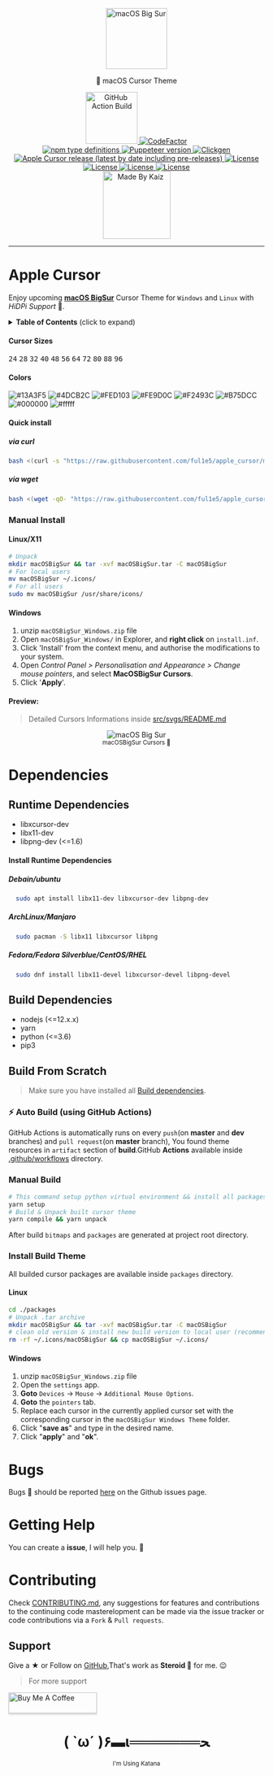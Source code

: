 <!-- Branding -->
<p align="center">
    <img src="https://imgur.com/17W62gp.png" width="120" alt="macOS Big Sur" />
</p>

<p align="center">
    🍎 macOS Cursor Theme
</p>

<!-- Badges -->
<p align="center">
  <!-- First Row -->
  <a href="https://github.com/ful1e5/apple_cursor/actions?query=workflow%3Abuild">
    <img alt="GitHub Action Build" src="https://github.com/ful1e5/apple_cursor/workflows/build/badge.svg" width="102" />
  </a>
  
  <a href="https://www.codefactor.io/repository/github/ful1e5/apple_cursor">
    <img  alt="CodeFactor" src="https://www.codefactor.io/repository/github/ful1e5/apple_cursor/badge" />
  </a>

  <!-- Second Row -->
  </br >
  <a href="https://www.typescriptlang.org/docs/handbook/typescript-from-scratch.html">
    <img alt="npm type definitions" src="https://img.shields.io/npm/types/typescript">
  </a>

  <a href="https://github.com/puppeteer/puppeteer/">
    <img alt="Puppeteer version" src="https://img.shields.io/github/package-json/dependency-version/ful1e5/apple_cursor/puppeteer">
  </a>

  <a href="https://github.com/ful1e5/clickgen">
    <img alt="Clickgen" src="https://img.shields.io/badge/theme%20builder-clickgen-FD0542" />
  </a>
  
  <!-- Second Row -->
  <br />
  <a href="https://github.com/ful1e5/apple_cursor/releases">
    <img alt="Apple Cursor release (latest by date including pre-releases)" src="https://img.shields.io/github/v/release/ful1e5/apple_cursor?include_prereleases" />
  </a>

  <a href="https://github.com/ful1e5/apple_cursor/blob/master/LICENSE">
    <img alt="License" src="https://img.shields.io/github/license/ful1e5/apple_cursor?color=0081FB" />
  </a>

  <!-- Third Row -->
  <br />
  <a href="https://www.pling.com/p/1408466#files-panel">
    <img alt="License" src="https://img.shields.io/badge/-Linux-grey?logo=linux" />
  </a>

  <a href="https://www.pling.com/p/1408466#files-panel">
    <img alt="License" src="https://img.shields.io/badge/-Windows-blue?logo=windows" />
  </a>

  <a href="https://www.python.org/">
    <img alt="License" src="https://img.shields.io/badge/-Python-yellow?logo=python" />
  </a>
 <!-- Fourth Row -->
  <br />
  <a href="https://github.com/ful1e5">
    <img alt="Made By Kaiz"  src="https://kaiz.vercel.app/api/badge" width="133" />
  </a>
</p>

---

<!-- Intro -->

# Apple Cursor

Enjoy upcoming **[macOS BigSur](https://www.apple.com/macos/big-sur-preview/)** Cursor Theme for `Windows` and `Linux` with _HiDPi Support_ 🎉.

<!-- Table Of Content -->
<details>
 <summary><strong>Table of Contents</strong> (click to expand)</summary>

- [Apple Cursor](#apple-cursor)
  - [Cursor Sizes](#cursor-sizes)
  - [Colors](#colors)
  - [Quick Install For Linux](#quick-install)
  - [Manual Install](#manual-install)
    - [Linux Install](#linux/x11)
    - [Windows Install](#windows)
  - [Cursors Preview](#preview)
- [Dependencies](#dependencies)
  - [Runtime Dependencies](#runtime-dependencies)
  - [Build Dependencies](#build-dependencies)
- [Build From Scrach](#build-from-scratch)
  - [⚡ Auto Build (using GitHub Actions)](#⚡-auto-build-using-gitHub-actions)
  - [Manual Build](#manual-build)
  - [Install Build Theme](#install-build-theme)
- [Bugs](#bugs)
- [Getting Help](#getting-help)
- [Contributing](#contributing)
- [Support ✨](#support)

</details>

#### Cursor Sizes

<kbd>24</kbd>
<kbd>28</kbd>
<kbd>32</kbd>
<kbd>40</kbd>
<kbd>48</kbd>
<kbd>56</kbd>
<kbd>64</kbd>
<kbd>72</kbd>
<kbd>80</kbd>
<kbd>88</kbd>
<kbd>96</kbd>

#### Colors

![#13A3F5](https://placehold.it/15/13A3F5/000000?text=+)
![#4DCB2C](https://placehold.it/15/4DCB2C/000000?text=+)
![#FED103](https://placehold.it/15/FED103/000000?text=+)
![#FE9D0C](https://placehold.it/15/FE9D0C/000000?text=+)
![#F2493C](https://placehold.it/15/F2493C/000000?text=+)
![#B75DCC](https://placehold.it/15/B75DCC/000000?text=+)
![#000000](https://placehold.it/15/000/000000?text=+)
![#fffff](https://placehold.it/15/fff/000000?text=+)

#### Quick install

##### via curl

```bash
bash <(curl -s "https://raw.githubusercontent.com/ful1e5/apple_cursor/master/scripts/install.sh")
```

##### via wget

```bash
bash <(wget -qO- "https://raw.githubusercontent.com/ful1e5/apple_cursor/master/scripts/install.sh")
```

### Manual Install

#### Linux/X11

<!-- Install Video  -->
<!-- <p align="center">
  <video src="https://i.imgur.com/zIF1JkH.mp4" width="75%" autoplay loop preload></video>
</p> -->

```bash
# Unpack
mkdir macOSBigSur && tar -xvf macOSBigSur.tar -C macOSBigSur
# For local users
mv macOSBigSur ~/.icons/
# For all users
sudo mv macOSBigSur /usr/share/icons/
```

#### Windows

1. unzip `macOSBigSur_Windows.zip` file
2. Open `macOSBigSur_Windows/` in Explorer, and **right click** on `install.inf`.
3. Click 'Install' from the context menu, and authorise the modifications to your system.
4. Open _Control Panel > Personalisation and Appearance > Change mouse pointers_, and select **MacOSBigSur Cursors**.
5. Click '**Apply**'.

#### Preview:

> Detailed Cursors Informations inside [src/svgs/README.md](https://github.com/ful1e5/apple_cursor/blob/master/src/svg/README.md)

<!-- Preview -->

<p align="center">
  <img title="macOS Big Sur" src="https://imgur.com/BA0gkrO.png">
  </br>
  <sub>macOSBigSur Cursors 🍎</sub>
</p>

<!-- Build Dependencies -->

# Dependencies

## Runtime Dependencies

- libxcursor-dev
- libx11-dev
- libpng-dev (<=1.6)

#### Install Runtime Dependencies

##### Debain/ubuntu

```bash
  sudo apt install libx11-dev libxcursor-dev libpng-dev
```

##### ArchLinux/Manjaro

```bash
  sudo pacman -S libx11 libxcursor libpng
```

##### Fedora/Fedora Silverblue/CentOS/RHEL

```bash
  sudo dnf install libx11-devel libxcursor-devel libpng-devel
```

## Build Dependencies

- nodejs (<=12.x.x)
- yarn
- python (<=3.6)
- pip3

## Build From Scratch

> Make sure you have installed all [Build dependencies](#build-dependencies).

### ⚡ Auto Build (using GitHub Actions)

GitHub Actions is automatically runs on every `push`(on **master** and **dev** branches) and `pull request`(on **master** branch), You found theme resources in `artifact` section of **build**.GitHub **Actions** available inside [.github/workflows](https://github.com/ful1e5/apple_cursor/tree/master/.github/workflows) directory.

### Manual Build

```bash
# This command setup python virtual environment && install all packages
yarn setup
# Build & Unpack built cursor theme
yarn compile && yarn unpack
```

After build `bitmaps` and `packages` are generated at project root directory.

### Install Build Theme

All builded cursor packages are available inside `packages` directory.

#### Linux

```bash
cd ./packages
# Unpack .tar archive
mkdir macOSBigSur && tar -xvf macOSBigSur.tar -C macOSBigSur
# clean old version & install new build version to local user (recommended)
rm -rf ~/.icons/macOSBigSur && cp macOSBigSur ~/.icons/
```

#### Windows

1. unzip `macOSBigSur_Windows.zip` file
2. Open the `settings` app.
3. **Goto** `Devices` -> `Mouse` -> `Additional Mouse Options`.
4. **Goto** the `pointers` tab.
5. Replace each cursor in the currently applied cursor set with the corresponding cursor in the `macOSBigSur Windows Theme` folder.
6. Click "**save as**" and type in the desired name.
7. Click "**apply**" and "**ok**".

<!-- Bug Report -->

# Bugs

Bugs 🐛 should be reported [here](https://github.com/ful1e5/apple_cursor/issues) on the Github issues page.

<!-- Help -->

# Getting Help

You can create a **issue**, I will help you. 🙂

<!-- Contributions and Suggestion -->

# Contributing

Check [CONTRIBUTING.md](CONTRIBUTING.md), any suggestions for features and contributions to the continuing code masterelopment can be made via the issue tracker or code contributions via a `Fork` & `Pull requests`.

<!-- Support -->

## Support

Give a **★** or Follow on [GitHub](https://github.com/ful1e5),That's work as **Steroid 💉** for me. 😉

> For more support

<a href="https://www.buymeacoffee.com/Nt7Wg4V" target="_blank">
  <img src="https://www.buymeacoffee.com/assets/img/custom_images/orange_img.png" alt="Buy Me A Coffee" style="height: 41px !important;width: 174px !important;box-shadow: 0px 3px 2px 0px rgba(190, 190, 190, 0.5) !important;-webkit-box-shadow: 0px 3px 2px 0px rgba(190, 190, 190, 0.5) !important;" >
</a>

<!-- Ninja  -->

<h1 align="center">
  ( `ω´ )۶▬ι═══════ﺤ
</h1>
<p align="center">
  <sub>I'm Using Katana </sub>
</p>
